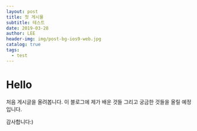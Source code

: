 ```yaml
---
layout: post
title: 첫 게시물
subtitle: 테스트
date: 2019-03-28
author: LEE
header-img: img/post-bg-ios9-web.jpg
catalog: true
tags:
  - test
---
```


# Hello

처음 게시글을 올려봅니다.
이 블로그에 제가 배운 것들 그리고 궁금한 것들을 올릴 예정입니다.

감사합니다:)
